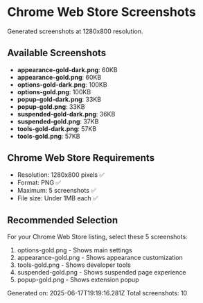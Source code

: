 # Chrome Web Store Screenshots

Generated screenshots at 1280x800 resolution.

## Available Screenshots

- **appearance-gold-dark.png**: 60KB
- **appearance-gold.png**: 60KB
- **options-gold-dark.png**: 100KB
- **options-gold.png**: 100KB
- **popup-gold-dark.png**: 33KB
- **popup-gold.png**: 33KB
- **suspended-gold-dark.png**: 36KB
- **suspended-gold.png**: 37KB
- **tools-gold-dark.png**: 57KB
- **tools-gold.png**: 57KB

## Chrome Web Store Requirements

- Resolution: 1280x800 pixels ✅
- Format: PNG ✅
- Maximum: 5 screenshots ✅
- File size: Under 1MB each ✅

## Recommended Selection

For your Chrome Web Store listing, select these 5 screenshots:

1. options-gold.png - Shows main settings
2. appearance-gold.png - Shows appearance customization
3. tools-gold.png - Shows developer tools
4. suspended-gold.png - Shows suspended page experience
5. popup-gold.png - Shows extension popup

Generated on: 2025-06-17T19:19:16.281Z
Total screenshots: 10
